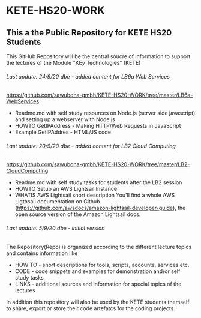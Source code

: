 # KETE-HS20-WORK
## This a the Public Repository for KETE HS20 Students 

This GitHub Repository will be the central soucre of information to support the lectures
of the Module "KEy Technologies" (KETE)

###### Last update: 24/9/20 dbe - added content for LB6a Web Services

https://github.com/sawubona-gmbh/KETE-HS20-WORK/tree/master/LB6a-WebServices
* Readme.md with self study resources on Node.js (server side javascript) and setting up a webserver with Node.js
* HOWTO GetIPAddress - Making HTTP/Web Requests in JavaScript
* Example GetIPAddres - HTML/JS code 

###### Last update: 20/9/20 dbe - added content for LB2 Cloud Computing

https://github.com/sawubona-gmbh/KETE-HS20-WORK/tree/master/LB2-CloudComputing  
* Readme.md with self study tasks for students after the LB2 session
* HOWTO Setup an AWS Lightsail Instance
* WHATIS AWS Lightsail short description
You'll find a whole AWS Ligthsail documentation on Github (https://github.com/awsdocs/amazon-lightsail-developer-guide), the open source version of the Amazon Lightsail docs.


###### Last update: 5/9/20 dbe - initial version

The Repository(Repo) is organized according to the different lecture topics and contains information like
* HOW TO - short descriptions for tools, scripts, accounts, services etc.
* CODE - code snippets and examples for demonstration and/or self study tasks
* LINKS - additional sources and information for special topics of the lectures

In addition this repository will also be used by the KETE students themself to share, export or store their code artefatcs for the coding projects



